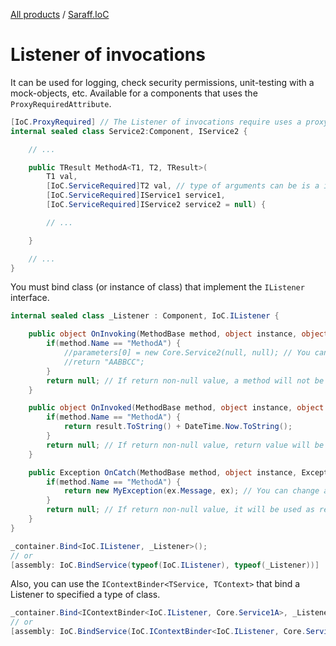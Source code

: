 [All products](../) / [Saraff.IoC](./index.md)
# Listener of invocations
It can be used for logging, check security permissions, unit-testing with a mock-objects, etc.
Available for a components that uses the `ProxyRequiredAttribute`.

```c#
[IoC.ProxyRequired] // The Listener of invocations require uses a proxy
internal sealed class Service2:Component, IService2 {

    // ...

    public TResult MethodA<T1, T2, TResult>(
        T1 val, 
        [IoC.ServiceRequired]T2 val, // type of arguments can be is a interface or/and a class
        [IoC.ServiceRequired]IService1 service1, 
        [IoC.ServiceRequired]IService2 service2 = null) {

        // ...

    }

    // ...
}
```

You must bind class (or instance of class) that implement the `IListener` interface.

```c#
internal sealed class _Listener : Component, IoC.IListener {

    public object OnInvoking(MethodBase method, object instance, object[] parameters) {
        if(method.Name == "MethodA") {
            //parameters[0] = new Core.Service2(null, null); // You can replace parameters of a method.
            //return "AABBCC";
        }
        return null; // If return non-null value, a method will not be invoke, return value will be used as result of invocation. Also, you can throw a exception.
    }

    public object OnInvoked(MethodBase method, object instance, object result) {
        if(method.Name == "MethodA") {
            return result.ToString() + DateTime.Now.ToString();
        }
        return null; // If return non-null value, return value will be used as result of invocation. Also, you can throw a exception.
    }

    public Exception OnCatch(MethodBase method, object instance, Exception ex) {
        if(method.Name == "MethodA") {
            return new MyException(ex.Message, ex); // You can change a exception type
        }
        return null; // If return non-null value, it will be used as result
    }
}
```

```c#
_container.Bind<IoC.IListener, _Listener>();
// or
[assembly: IoC.BindService(typeof(IoC.IListener), typeof(_Listener))]
```

Also, you can use the `IContextBinder<TService, TContext>` that bind a Listener to specified a type of class.

```c#
_container.Bind<IContextBinder<IoC.IListener, Core.Service1A>, _Listener2>();
// or
[assembly: IoC.BindService(IoC.IContextBinder<IoC.IListener, Core.Service1A>, typeof(_Listener2))]
```

